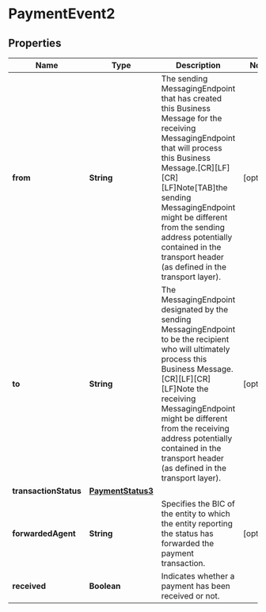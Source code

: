 
# PaymentEvent2

## Properties
Name | Type | Description | Notes
------------ | ------------- | ------------- | -------------
**from** | **String** | The sending MessagingEndpoint that has created this Business Message for the receiving MessagingEndpoint that will process this Business Message.[CR][LF][CR][LF]Note[TAB]the sending MessagingEndpoint might be different from the sending address potentially contained in the transport header (as defined in the transport layer). |  [optional]
**to** | **String** | The MessagingEndpoint designated by the sending MessagingEndpoint to be the recipient who will ultimately process this Business Message.[CR][LF][CR][LF]Note the receiving MessagingEndpoint might be different from the receiving address potentially contained in the transport header (as defined in the transport layer). |  [optional]
**transactionStatus** | [**PaymentStatus3**](PaymentStatus3.md) |  | 
**forwardedAgent** | **String** | Specifies the BIC of the entity to which the entity reporting the status has forwarded the payment transaction. |  [optional]
**received** | **Boolean** | Indicates whether a payment has been received or not. | 



